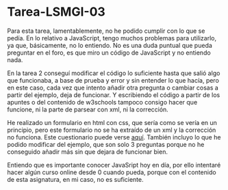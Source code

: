 # Tarea-LSMGI-03

Para esta tarea, lamentablemente, no he podido cumplir con lo que se pedía. En lo relativo a JavaScript, tengo muchos problemas para utilizarlo, ya que, básicamente, no lo entiendo. No es una duda puntual que pueda preguntar en el foro, es que miro un código de JavaScript y no entiendo nada.  

En la tarea 2 conseguí modificar el código lo suficiente hasta que salió algo que funcionaba, a base de prueba y error y sin entender lo que hacía, pero en este caso, cada vez que intento añadir otra pregunta o cambiar cosas a partir del ejemplo, deja de funcionar. Y escribiendo el código a partir de los apuntes o del contenido de w3schools tampoco consigo hacer que funcione, ni la parte de parsear con xml, ni la corrección.  

He realizado un formulario en html con css, que sería como se vería en un principio, pero este formulario no se ha extraído de un xml y la corrección no funciona. Este cuestionario puede verse [aquí](https://rawgit.com/AlbertoSB/Tarea-LMSGI-03-Formulario-HTML/master/index_questions.html). También incluyo lo que he podido modificar del ejemplo, que son solo 3 preguntas porque no he conseguido añadir más sin que dejara de funcionar bien.  

Entiendo que es importante conocer JavaSript hoy en día, por ello intentaré hacer algún curso online desde 0 cuando pueda, porque con el contenido de esta asignatura, en mi caso, no es suficiente.  

